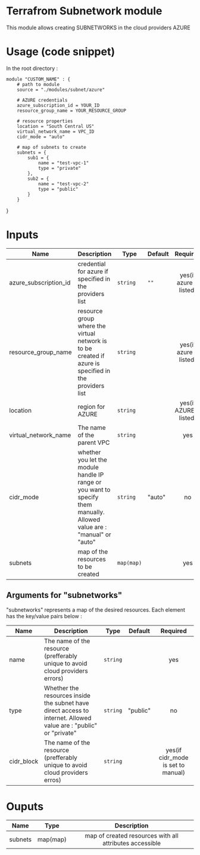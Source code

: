 # Terrafrom Subnetwork module
This module allows creating SUBNETWORKS in the cloud providers AZURE

# Usage (code snippet)
In the root directory : 

    module "CUSTOM_NAME" : {
        # path to module
        source = "./modules/subnet/azure"
        
        # AZURE credentials
        azure_subscription_id = YOUR_ID
        resource_group_name = YOUR_RESOURCE_GROUP

        # resource properties
        location = "South Central US"
        virtual_network_name = VPC_ID
        cidr_mode = "auto"

        # map of subnets to create
        subnets = {
            sub1 = {
                name = "test-vpc-1"
                type = "private"
            },
            sub2 = {
                name = "test-vpc-2"
                type = "public"
            }
        }
}

# Inputs
| Name | Description | Type | Default | Required |
|------|-------------|------|---------|:--------:|
| azure_subscription_id | credential for azure if specified in the providers list | `string` | `""` | yes(if azure is listed) |
| resource_group_name | resource group where the virtual network is to be created if azure is specified in the providers list | `string` |  | yes(if azure is listed) |
| location | region for AZURE | `string` |  | yes(if AZURE is listed) |
| virtual_network_name | The name of the parent VPC | `string` |  | yes |
| cidr_mode | whether you let the module handle IP range or you want to specify them manually. Allowed value are : "manual" or "auto" | `string` | "auto" | no |
| subnets | map of the resources to be created | `map(map)` |  | yes |

## Arguments for "subnetworks"
"subnetworks" represents a map of the desired resources. Each element has the key/value pairs below :

| Name | Description | Type | Default | Required |
|------|-------------|------|---------|:--------:|
| name | The name of the resource (prefferably unique to avoid cloud providers errors)  | `string` | | yes |
| type | Whether the resources inside the subnet have direct access to internet. Allowed value are : "public" or "private"  | `string` | "public" | no |
| cidr_block  | The name of the resource (prefferably unique to avoid cloud providers erros)  | `string` | | yes(if cidr_mode is set to manual) |

# Ouputs
| Name | Type | Description |
|------|-------------|:--------:|
| subnets | map(map) | map of created resources with all attributes accessible |
